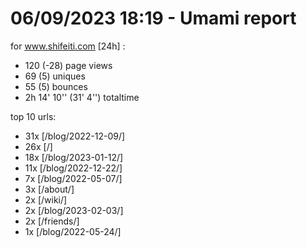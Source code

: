 # 06/09/2023 18:19 - Umami report
for www.shifeiti.com [24h] :

 - 120 (-28) page views
 - 69 (5) uniques
 - 55 (5) bounces
 - 2h 14' 10'' (31' 4'') totaltime


top 10 urls:
 - 31x [/blog/2022-12-09/]
 - 26x [/]
 - 18x [/blog/2023-01-12/]
 - 11x [/blog/2022-12-22/]
 - 7x [/blog/2022-05-07/]
 - 3x [/about/]
 - 2x [/wiki/]
 - 2x [/blog/2023-02-03/]
 - 2x [/friends/]
 - 1x [/blog/2022-05-24/]


